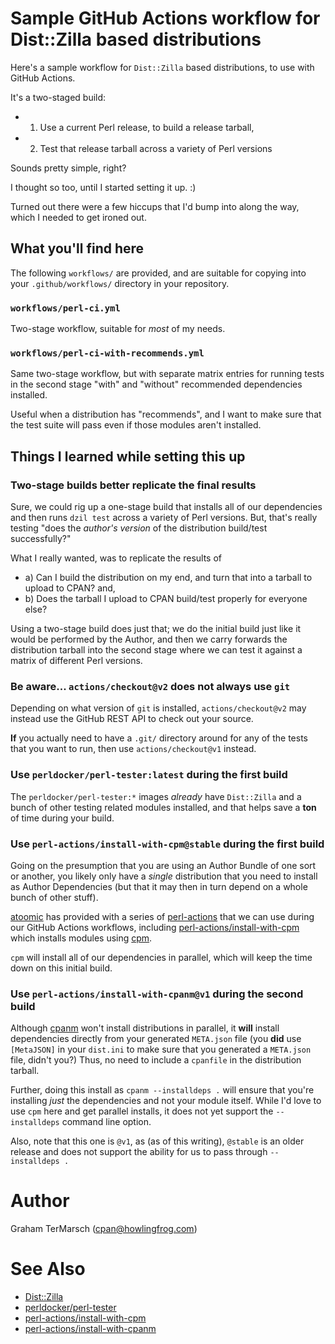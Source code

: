 # Sample GitHub Actions workflow for Dist::Zilla based distributions

Here's a sample workflow for `Dist::Zilla` based distributions, to use with
GitHub Actions.

It's a two-staged build:

- 1. Use a current Perl release, to build a release tarball,
- 2. Test that release tarball across a variety of Perl versions

Sounds pretty simple, right?

I thought so too, until I started setting it up.  :)

Turned out there were a few hiccups that I'd bump into along the way, which I
needed to get ironed out.

## What you'll find here

The following `workflows/` are provided, and are suitable for copying into
your `.github/workflows/` directory in your repository.

### `workflows/perl-ci.yml`

Two-stage workflow, suitable for _most_ of my needs.

### `workflows/perl-ci-with-recommends.yml`

Same two-stage workflow, but with separate matrix entries for running tests in
the second stage "with" and "without" recommended dependencies installed.

Useful when a distribution has "recommends", and I want to make sure that the
test suite will pass even if those modules aren't installed.

## Things I learned while setting this up

### Two-stage builds better replicate the final results

Sure, we could rig up a one-stage build that installs all of our dependencies
and then runs `dzil test` across a variety of Perl versions.  But, that's
really testing "does the _author's version_ of the distribution build/test
successfully?"

What I really wanted, was to replicate the results of

- a) Can I build the distribution on my end, and turn that into a tarball to upload to CPAN? and,
- b) Does the tarball I upload to CPAN build/test properly for everyone else?

Using a two-stage build does just that; we do the initial build just like it
would be performed by the Author, and then we carry forwards the distribution
tarball into the second stage where we can test it against a matrix of different
Perl versions.

### Be aware... `actions/checkout@v2` does not always use `git`

Depending on what version of `git` is installed, `actions/checkout@v2` may
instead use the GitHub REST API to check out your source.

**If** you actually need to have a `.git/` directory around for any of the
tests that you want to run, then use `actions/checkout@v1` instead.

### Use `perldocker/perl-tester:latest` during the first build

The `perldocker/perl-tester:*` images _already_ have `Dist::Zilla` and a
bunch of other testing related modules installed, and that helps save a **ton**
of time during your build.

### Use `perl-actions/install-with-cpm@stable` during the first build

Going on the presumption that you are using an Author Bundle of one sort or
another, you likely only have a _single_ distribution that you need to install
as Author Dependencies (but that it may then in turn depend on a whole bunch of
other stuff).

[atoomic](https://github.com/atoomic) has provided with a series of
[perl-actions](https://github.com/perl-actions) that we can use during our
GitHub Actions workflows, including
[perl-actions/install-with-cpm](https://github.com/perl-actions/install-with-cpm)
which installs modules using [cpm](https://metacpan.org/release/App-cpm).

`cpm` will install all of our dependencies in parallel, which will keep the
time down on this initial build.

### Use `perl-actions/install-with-cpanm@v1` during the second build

Although [cpanm](https://metacpan.org/release/App-cpanminus) won't install
distributions in parallel, it **will** install dependencies directly from your
generated `META.json` file (you **did** use `[MetaJSON]` in your `dist.ini` to
make sure that you generated a `META.json` file, didn't you?)  Thus, no need to
include a `cpanfile` in the distribution tarball.

Further, doing this install as `cpanm --installdeps .` will ensure that you're
installing _just_ the dependencies and not your module itself.  While I'd love
to use `cpm` here and get parallel installs, it does not yet support the
`--installdeps` command line option.

Also, note that this one is `@v1`, as (as of this writing), `@stable` is an
older release and does not support the ability for us to pass through
`--installdeps .`

# Author

Graham TerMarsch (cpan@howlingfrog.com)

# See Also

- [Dist::Zilla](https://metacpan.org/pod/Dist%3A%3AZilla)
- [perldocker/perl-tester](https://github.com/Perl/docker-perl-tester)
- [perl-actions/install-with-cpm](https://github.com/perl-actions/install-with-cpm)
- [perl-actions/install-with-cpanm](https://github.com/perl-actions/install-with-cpanm)
